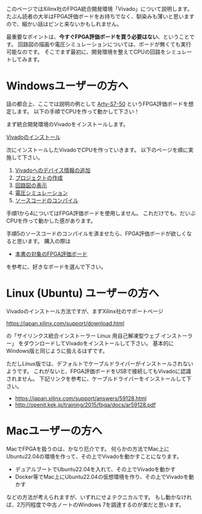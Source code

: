 このページではXilinx社のFPGA統合開発環境「Vivado」について説明します。
たぶん読者の大半はFPGA評価ボードをお持ちでなく、馴染みも薄いと思いますので、細かい話はピンと来ないかもしれません。

最重要なポイントは、**今すぐFPGA評価ボードを買う必要はない**、ということです。
回路図の描画や電圧シミュレーションについては、ボードが無くても実行可能なのです。
そこでまず最初に、開発環境を整えてCPUの回路をシミュレートしてみます。

# Windowsユーザーの方へ

話の都合上、ここでは説明の例として
[Arty-S7-50](https://japan.xilinx.com/products/boards-and-kits/1-pnziih.html)
というFPGA評価ボードを想定します。
以下の手順でCPUを作って動かして下さい！

まず統合開発環境のVivadoをインストールします。

[Vivadoのインストール](https://amane-uehara.github.io/how-to-install-vitis/vitis2022/)

次にインストールしたVivadoでCPUを作っていきます。
以下のページを順に実施して下さい。

1. [Vivadoへのデバイス情報の追加](../board/index.md)
2. [プロジェクトの作成](../project/index.md)
3. [回路図の表示](../schematic/index.md)
4. [電圧シミュレーション](../wave/index.md)
5. [ソースコードのコンパイル](../compile/index.md)

手順1から4についてはFPGA評価ボードを使用しません。
これだけでも、だいぶCPUを作って動かした感があります。

手順5のソースコードのコンパイルを済ませたら、FPGA評価ボードが欲しくなると思います。
購入の際は

* [本書の対象のFPGA評価ボード](../product/index.md)

を参考に、好きなボードを選んで下さい。

# Linux (Ubuntu) ユーザーの方へ

Vivadoのインストール方法ですが、まずXilinx社のサポートページ

<https://japan.xilinx.com/support/download.html>

の「ザイリンクス統合インストーラー Linux 用自己解凍型ウェブ インストーラー」
をダウンロードしてVivadoをインストールして下さい。
基本的にWindows版と同じように扱えるはずです。

ただしLinux版では、デフォルトでケーブルドライバーがインストールされないようです。
これがないと、FPGA評価ボードをUSBで接続してもVivadoに認識されません。
下記リンクを参考に、ケーブルドライバーをインストールして下さい。

* <https://japan.xilinx.com/support/answers/59128.html>
* <http://openit.kek.jp/training/2015/fpga/docs/ar59128.pdf>

# Macユーザーの方へ

MacでFPGAを扱うのは、かなり厄介です。
何らかの方法でMac上にUbuntu22.04の環境を作って、その上でVivadoを動かすことになります。

* デュアルブートでUbuntu22.04を入れて、その上でVivadoを動かす
* Docker等でMac上にUbuntu22.04の仮想環境を作り、その上でVivadoを動かす

などの方法が考えられますが、いずれにせよテクニカルです。
もし動かなければ、2万円程度で中古ノートのWindows 7を調達するのが楽だと思います。
